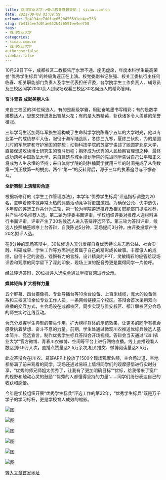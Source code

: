 ```yaml
---
title: 四川农业大学->奋斗的青春最美丽 | sicau.com.cn
date: 2021-09-08 02:09:59
urlname: 7b4134ee7d0fae652b456591ee4ee758
slug: 7b4134ee7d0fae652b456591ee4ee758
tags: 
- 四川农业大学
categories:
- sicau.com.cn
- 四川农业大学
authorbox:false
sidebar:false
---
```

10月29日下午，成都校区二教报告厅水泄不通、座无虚席，年度本科学生最高荣誉“优秀学生标兵”的终极角逐正在上演。校党委副书记张强、校关工委执行主任何临春、相关职能部门负责人及学生代表担任评委，各学院学生工作负责人、辅导员及三校区同学2000余人到现场观看三校区30名候选人的精彩答辩。

**奋斗青春 成就美丽人生**

来自三校区的30位候选人，有的是超级学霸，用勤奋笔墨书写精彩；有的是数学建模达人，思想交锋迸发出智慧火花；有的是大赛精英，斩获诸多令人羡慕的荣誉桂冠。

三年学习生活加两年军旅生涯构成了生命科学学院陈春宇五年的大学时光，他以专业第一的成绩参军入伍，服役于海军陆战队，冬练三九寒，夏练三伏炙，为的是圆儿时的军旅梦和守护家国的梦想；动物科技学院的苏宴宁讲述了她圆梦北京大学，直接保送攻读博士研究生的奋斗历程；胸怀成为优秀的人民检察官理想之种，最终成功跨考中国政法大学，来自建筑与城乡规划学院的先进同学告诫自己公平和正义将成为人生永恒的坚持；来自体育学院的时胜楠同学就用三年的时间完成了从倒数第一到正数第一的蜕变。两个“第一”的反转背后，源于三年的执著追寻与不懈奋斗。

**全新赛制 上演精彩角逐**

根据新修订的《学生工作管理办法》，本学年“优秀学生标兵”评选指标调整为20名，意味着原本就异常火热的评选活动竞争将更加激烈。为确保公允、优中选优，本年度的评选工作共分为三轮，第一轮为学院遴选推荐及相关职能部门提名推荐，共产生49名推荐人选。第二轮为评委书面评审，学校组织评委对推荐人选材料进行书面评审，评审产生了30名候选人进入答辩评选环节。第三轮为答辩评审，候选人按照抽签顺序上台答辩，自我陈述5分钟，现场提问3分钟。由评委投票产生20名拟评人选。

在8分钟的现场答辩中，30位候选人充分发挥自身优势特长从志愿公益、社会实践、科研成果、学生工作等方面讲述着属于自己的精彩成长故事。丰厚傲人的成绩，自信十足的姿态，铿锵有力的言辞，设计精美的PPT，灵敏精彩的应答给现场评委和观摩的同学留下了深刻印象，现场上演的配音秀更是赢得同学一片惊呼。

经过评选答辩，20位拟评人选名单通过学校官网进行公示。

**媒体矩阵 扩大榜样力量**

五个屏幕、四台摄像机、专业导播台等10余台设备、上百米线缆，庞大的设备体系和三校区10余位专业工作人员，一条网线链接三个校区。答辩会首次采用双向直播的交互方式，主会场设在成都校区，同步实现与雅安校区、都江堰校区分会场的师生实时连线互动。

为充分发挥学生典型的带头作用，扩大榜样群体的示范效果，让更多的同学有机会感受执着梦想、奋斗不息的力量。前期，学生处通过微观川农推送优标兵候选人基本简介、竞选宣言，制作优秀学生标兵答辩会开场视频。答辩会当天通过“四川农业大学”官方微博、青春川农微博、空间等平台上进行网络直播。线上直播观看人数达到6.9万人次，直播点赞量达2.5万余次,相关推文、微博阅读量达3.5万。

此次答辩会在i川农、易班APP上投放了1500个现场观摩名额，主会场过道、空地都挤满了前来观看的同学。现场还通过易班上墙将同学们的观摩感悟进行实时分享，“优秀的师兄师姐太优秀了，让我有了更加明确目标”“优标，给我带来了宽广的视野和触动心灵的鼓励”“优秀的人都懂得坚持的力量”……同学们纷纷表达自己的收获和感悟。

今年是学校组织开展“优秀学生标兵”评选工作的第22年，“优秀学生标兵”既是万千学子的学习标杆，更是学校育人成效的缩影。

![图](https://news.sicau.edu.cn/__local/F/8E/0C/DB417B854C2FC60320C86EFECCD_C481BDB4_7CB57.jpg)

![图](https://news.sicau.edu.cn/__local/B/23/25/BE7F73C7D4CAD5130186BA0EE53_B3D999FB_74D35.jpg)

![图](https://news.sicau.edu.cn/__local/7/7E/D1/B9D0621D58A56CCD20B49E2D2F5_98E07A3B_851E1.jpg)

![图](https://news.sicau.edu.cn/__local/E/6A/1A/5EBFB416D454C3ADCC3C40A7A2B_CCD2DAF2_6050F.jpg)

![图](https://news.sicau.edu.cn/__local/5/5E/2F/F9A8C0EB30FD5C184D9286AE3EB_07572162_2961A.jpg)

![图](https://news.sicau.edu.cn/__local/8/48/2C/68E3FAF1FFCFB9B647D1606EC4E_EB317485_29EE4.jpg)

[转入文章首发地址](https://news.sicau.edu.cn/info/1135/59654.htm)